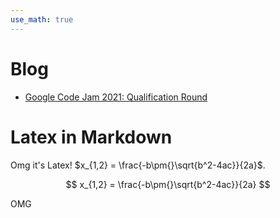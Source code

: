 ```yaml
---
use_math: true
---
```


# Blog

- [Google Code Jam 2021: Qualification Round](./blog/2021_04_16_google_code_jam_qualification_round.html)

# Latex in Markdown

Omg it's Latex! $x_{1,2} = \frac{-b\pm{}\sqrt{b^2-4ac}}{2a}$.

$$
x_{1,2} = \frac{-b\pm{}\sqrt{b^2-4ac}}{2a}
$$

OMG
